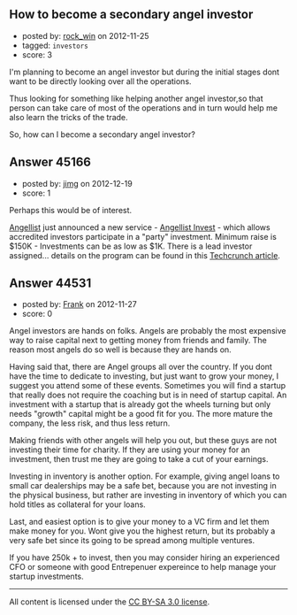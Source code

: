 ## How to become a secondary angel investor

- posted by: [rock_win](https://stackexchange.com/users/-1/21751-rock-win) on 2012-11-25
- tagged: `investors`
- score: 3

I'm planning to become an angel investor but during the initial stages dont want to be directly looking over all the operations.

Thus looking for something like helping another angel investor,so that person can take care of most of the operations and in turn would help me also learn the tricks of the trade.

So, how can I become a secondary angel investor? 


## Answer 45166

- posted by: [jimg](https://stackexchange.com/users/-1/2380-jimg) on 2012-12-19
- score: 1

<p>Perhaps this would be of interest. </p>

<p><a href="http://angel.co" rel="nofollow">Angellist</a> just announced a new service - <a href="https://angel.co/invest" rel="nofollow">Angellist Invest</a> - which allows accredited investors participate in a "party" investment.  Minimum raise is $150K - Investments can be as low as $1K.  There is a lead investor assigned... details on the program can be found in this <a href="http://techcrunch.com/2012/12/19/angellist-now-gives-smaller-investors-a-piece-of-the-action-with-launch-of-angellist-invest/" rel="nofollow">Techcrunch article</a>.</p>



## Answer 44531

- posted by: [Frank](https://stackexchange.com/users/-1/4858-frank) on 2012-11-27
- score: 0

Angel investors are hands on folks.  Angels are probably the most expensive way to raise capital next to getting money from friends and family.   The reason most angels do so well is because they are hands on.

Having said that, there are Angel groups all over the country.  If you dont have the time to dedicate to investing, but just want to grow your money, I suggest you attend some of these events.   Sometimes you will find a startup that really does not require the coaching but is in need of startup capital.  An investment with a startup that is already got the wheels turning but only needs "growth" capital might be a good fit for you.  The more mature the company, the less risk, and thus less return. 

Making friends with other angels will help you out, but these guys are not investing their time for charity.  If they are using your money for an investment, then trust me they are going to take a cut of your earnings. 

Investing in inventory is another option.  For example, giving angel loans to small car dealerships may be a safe bet, because you are not investing in the physical business, but rather are investing in inventory of which you can hold titles as collateral for your loans. 

Last, and easiest option is to give your money to a VC firm and let them make money for you.  Wont give you the highest return, but its probably a very safe bet since its going to be spread among multiple ventures.  

If you have 250k + to invest, then you may consider hiring an experienced CFO or someone with good Entrepenuer expereince to help manage your startup investments. 







---

All content is licensed under the [CC BY-SA 3.0 license](https://creativecommons.org/licenses/by-sa/3.0/).
